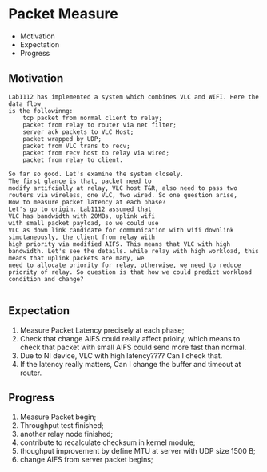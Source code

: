 # Packet Measure

- Motivation
- Expectation
- Progress

## Motivation

```
Lab1112 has implemented a system which combines VLC and WIFI. Here the data flow 
is the followinng:
    tcp packet from normal client to relay;
    packet from relay to router via net filter;
    server ack packets to VLC Host;
    packet wrapped by UDP;
    packet from VLC trans to recv;
    packet from recv host to relay via wired;
    packet from relay to client.

So far so good. Let's examine the system closely. 
The first glance is that, packet need to 
modify artifcially at relay, VLC host T&R, also need to pass two routers via wireless, one VLC, two wired. So one question arise,
How to measure packet latency at each phase?
Let's go to origin. Lab1112 assumed that 
VLC has bandwidth with 20MBs, uplink wifi 
with small packet payload, so we could use
VLC as down link candidate for communication with wifi downlink simutaneously, the client from relay with
high priority via modified AIFS. This means that VLC with high bandwidth. Let's see the details. while relay with high workload, this means that uplink packets are many, we
need to allocate priority for relay, otherwise, we need to reduce priority of relay. So question is that how we could predict workload condition and change?


```

## Expectation

1. Measure Packet Latency precisely at each phase;
2. Check that change AIFS could really affect prioiry, which means to 
check that packet with small AIFS could
send more fast than normal.
3. Due to NI device, VLC with high latency???? Can I check that.
4. If  the latency really matters, Can I
change the buffer and timeout at router.



## Progress
1. Measure Packet begin;
2. Throughput test finished;
3. another relay node finished;
4. contribute to recalculate checksum in kernel module;
5. thoughput improvement by define MTU at server with UDP size 1500 B;
6. change AIFS from server packet begins;


